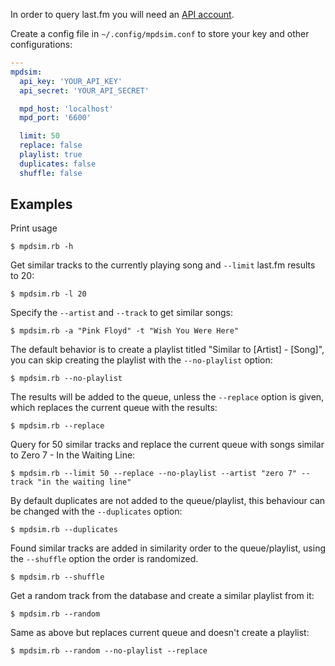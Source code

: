 In order to query last.fm you will need an [API account](http://www.last.fm/api/account/create).

Create a config file in `~/.config/mpdsim.conf` to store your key and other configurations:

```yaml
---
mpdsim:
  api_key: 'YOUR_API_KEY'
  api_secret: 'YOUR_API_SECRET'

  mpd_host: 'localhost'
  mpd_port: '6600'

  limit: 50
  replace: false
  playlist: true
  duplicates: false
  shuffle: false
```

## Examples

Print usage

    $ mpdsim.rb -h

Get similar tracks to the currently playing song and `--limit` last.fm results to 20:

    $ mpdsim.rb -l 20

Specify the `--artist` and `--track` to get similar songs:

    $ mpdsim.rb -a "Pink Floyd" -t "Wish You Were Here"

The default behavior is to create a playlist titled "Similar to [Artist] - [Song]",
you can skip creating the playlist with the `--no-playlist` option:

    $ mpdsim.rb --no-playlist

The results will be added to the queue, unless the `--replace` option is given, which
replaces the current queue with the results:

    $ mpdsim.rb --replace

Query for 50 similar tracks and replace the current queue with songs similar to
Zero 7 - In the Waiting Line:

    $ mpdsim.rb --limit 50 --replace --no-playlist --artist "zero 7" --track "in the waiting line"

By default duplicates are not added to the queue/playlist, this behaviour can be
changed with the `--duplicates` option:

    $ mpdsim.rb --duplicates

Found similar tracks are added in similarity order to the queue/playlist,
using the `--shuffle` option the order is randomized.

    $ mpdsim.rb --shuffle

Get a random track from the database and create a similar playlist from it:

    $ mpdsim.rb --random

Same as above but replaces current queue and doesn't create a playlist:

    $ mpdsim.rb --random --no-playlist --replace
